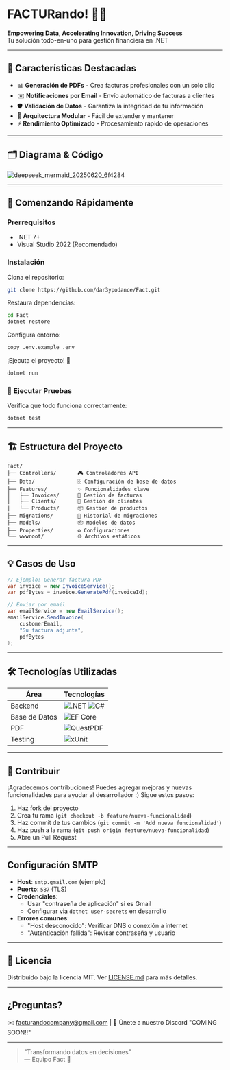 # FACTURando! 💼✨

**Empowering Data, Accelerating Innovation, Driving Success**  
Tu solución todo-en-uno para gestión financiera en .NET

---

## 🌟 Características Destacadas

- 📊 **Generación de PDFs** - Crea facturas profesionales con un solo clic
- ✉️ **Notificaciones por Email** - Envío automático de facturas a clientes
- 🛡️ **Validación de Datos** - Garantiza la integridad de tu información
- 🧩 **Arquitectura Modular** - Fácil de extender y mantener
- ⚡ **Rendimiento Optimizado** - Procesamiento rápido de operaciones

---

## 🗂️ Diagrama & Código

![deepseek_mermaid_20250620_6f4284](https://github.com/user-attachments/assets/9a3d4439-0e48-475f-92e9-d0ba54552168)

---

## 🚀 Comenzando Rápidamente

### Prerrequisitos

- .NET 7+
- Visual Studio 2022 (Recomendado)

### Instalación

Clona el repositorio:

```bash
git clone https://github.com/dar3ypodance/Fact.git
```

Restaura dependencias:

```bash
cd Fact
dotnet restore
```

Configura entorno:

```bash
copy .env.example .env
```

¡Ejecuta el proyecto! 🎉

```bash
dotnet run
```

### 🧪 Ejecutar Pruebas

Verifica que todo funciona correctamente:

```bash
dotnet test
```

---

## 🏗️ Estructura del Proyecto

```
Fact/
├── Controllers/       🎮 Controladores API
├── Data/              🗄️ Configuración de base de datos
├── Features/          ✨ Funcionalidades clave
│   ├── Invoices/      📝 Gestión de facturas
│   ├── Clients/       👥 Gestión de clientes
│   └── Products/      📦 Gestión de productos
├── Migrations/        🔄 Historial de migraciones
├── Models/            📦 Modelos de datos
├── Properties/        ⚙️ Configuraciones
└── wwwroot/           🌐 Archivos estáticos
```

---

## 💡 Casos de Uso

```csharp
// Ejemplo: Generar factura PDF
var invoice = new InvoiceService();
var pdfBytes = invoice.GeneratePdf(invoiceId);

// Enviar por email
var emailService = new EmailService();
emailService.SendInvoice(
    customerEmail, 
    "Su factura adjunta", 
    pdfBytes
);
```

---

## 🛠️ Tecnologías Utilizadas

| Área         | Tecnologías                                                                                                 |
| ------------ | ---------------------------------------------------------------------------------------------------------- |
| Backend      | ![.NET](https://img.shields.io/badge/.NET-7-512BD4?logo=dotnet) ![C#](https://img.shields.io/badge/C%2523-10-239120?logo=c-sharp) |
| Base de Datos| ![EF Core](https://img.shields.io/badge/EF%2520Core-7-512BD4?logo=dotnet)                                  |
| PDF          | ![QuestPDF](https://img.shields.io/badge/QuestPDF-2023-FF6D00?logo=adobe-acrobat-reader)                   |
| Testing      | ![xUnit](https://img.shields.io/badge/xUnit-2.4-009CAB?logo=xamarin)                                       |

---

## 🤝 Contribuir

¡Agradecemos contribuciones!
Puedes agregar mejoras y nuevas funcionalidades para ayudar al desarrollador :)
Sigue estos pasos:

1. Haz fork del proyecto
2. Crea tu rama (`git checkout -b feature/nueva-funcionalidad`)
3. Haz commit de tus cambios (`git commit -m 'Add nueva funcionalidad'`)
4. Haz push a la rama (`git push origin feature/nueva-funcionalidad`)
5. Abre un Pull Request

---
## Configuración SMTP

- **Host**: `smtp.gmail.com` (ejemplo)
- **Puerto**: `587` (TLS)
- **Credenciales**: 
  - Usar "contraseña de aplicación" si es Gmail
  - Configurar via `dotnet user-secrets` en desarrollo
- **Errores comunes**:
  - "Host desconocido": Verificar DNS o conexión a internet
  - "Autenticación fallida": Revisar contraseña y usuario
---

## 📄 Licencia

Distribuido bajo la licencia MIT. Ver [LICENSE.md](LICENSE.md) para más detalles.

---

## ¿Preguntas?

✉️ facturandocompany@gmail.com | 💬 Únete a nuestro Discord "COMING SOON!!"

---

> "Transformando datos en decisiones"  
> — Equipo Fact 💙
